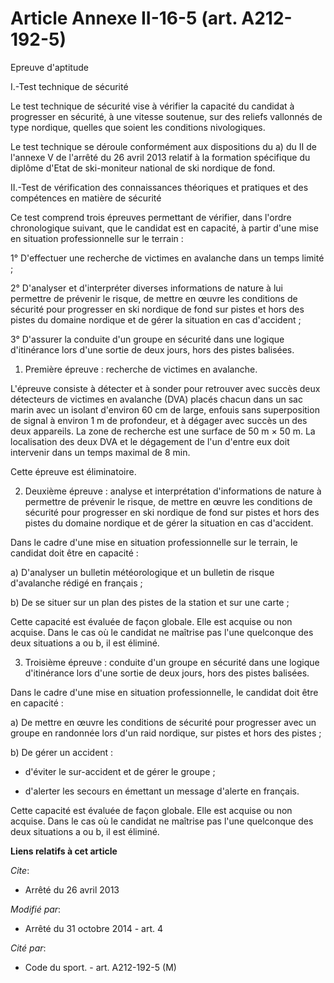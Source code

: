 # Article Annexe II-16-5 (art. A212-192-5)

Epreuve d'aptitude 

I.-Test technique de sécurité 

Le test technique de sécurité vise à vérifier la capacité du candidat à progresser en sécurité, à une vitesse soutenue, sur
des reliefs vallonnés de type nordique, quelles que soient les conditions nivologiques. 

Le test technique se déroule conformément aux dispositions du a) du II de l'annexe V de l'arrêté du 26 avril 2013 relatif à
la formation spécifique du diplôme d'Etat de ski-moniteur national de ski nordique de fond. 

II.-Test de vérification des connaissances théoriques et pratiques et des compétences en matière de sécurité 

Ce test comprend trois épreuves permettant de vérifier, dans l'ordre chronologique suivant, que le candidat est en capacité,
à partir d'une mise en situation professionnelle sur le terrain : 

1° D'effectuer une recherche de victimes en avalanche dans un temps limité ; 

2° D'analyser et d'interpréter diverses informations de nature à lui permettre de prévenir le risque, de mettre en œuvre les
conditions de sécurité pour progresser en ski nordique de fond sur pistes et hors des pistes du domaine nordique et de gérer
la situation en cas d'accident ; 

3° D'assurer la conduite d'un groupe en sécurité dans une logique d'itinérance lors d'une sortie de deux jours, hors des
pistes balisées. 

1. Première épreuve : recherche de victimes en avalanche. 

L'épreuve consiste à détecter et à sonder pour retrouver avec succès deux détecteurs de victimes en avalanche (DVA) placés
chacun dans un sac marin avec un isolant d'environ 60 cm de large, enfouis sans superposition de signal à environ 1 m de
profondeur, et à dégager avec succès un des deux appareils. La zone de recherche est une surface de 50 m × 50 m. La
localisation des deux DVA et le dégagement de l'un d'entre eux doit intervenir dans un temps maximal de 8 min. 

Cette épreuve est éliminatoire. 

2. Deuxième épreuve : analyse et interprétation d'informations de nature à permettre de prévenir le risque, de mettre en
œuvre les conditions de sécurité pour progresser en ski nordique de fond sur pistes et hors des pistes du domaine nordique et
de gérer la situation en cas d'accident. 

Dans le cadre d'une mise en situation professionnelle sur le terrain, le candidat doit être en capacité : 

a) D'analyser un bulletin météorologique et un bulletin de risque d'avalanche rédigé en français ; 

b) De se situer sur un plan des pistes de la station et sur une carte ; 

Cette capacité est évaluée de façon globale. Elle est acquise ou non acquise. Dans le cas où le candidat ne maîtrise pas
l'une quelconque des deux situations a ou b, il est éliminé. 

3. Troisième épreuve : conduite d'un groupe en sécurité dans une logique d'itinérance lors d'une sortie de deux jours, hors
des pistes balisées. 

Dans le cadre d'une mise en situation professionnelle, le candidat doit être en capacité : 

a) De mettre en œuvre les conditions de sécurité pour progresser avec un groupe en randonnée lors d'un raid nordique, sur
pistes et hors des pistes ; 

b) De gérer un accident :

- d'éviter le sur-accident et de gérer le groupe ;

- d'alerter les secours en émettant un message d'alerte en français. 

Cette capacité est évaluée de façon globale. Elle est acquise ou non acquise. Dans le cas où le candidat ne maîtrise pas
l'une quelconque des deux situations a ou b, il est éliminé.

**Liens relatifs à cet article**

_Cite_:

  - Arrêté du 26 avril 2013

_Modifié par_:

  - Arrêté du 31 octobre 2014 - art. 4

_Cité par_:

  - Code du sport. - art. A212-192-5 (M)
